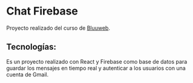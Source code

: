 # Chat Firebase

Proyecto realizado del curso de [Bluuweb](https://www.udemy.com/course/curso-react-js/).

## Tecnologías:

Es un proyecto realizado con React y Firebase como base de datos para guardar los mensajes en tiempo real y autenticar a los usuarios con una cuenta de Gmail.

